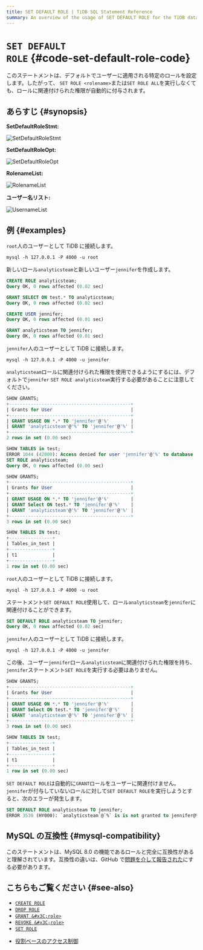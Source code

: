 ```yaml
---
title: SET DEFAULT ROLE | TiDB SQL Statement Reference
summary: An overview of the usage of SET DEFAULT ROLE for the TiDB database.
---
```


# <code>SET DEFAULT ROLE</code> {#code-set-default-role-code}

このステートメントは、デフォルトでユーザーに適用される特定のロールを設定します。したがって、 `SET ROLE <rolename>`または`SET ROLE ALL`を実行しなくても、ロールに関連付けられた権限が自動的に付与されます。

## あらすじ {#synopsis}

**SetDefaultRoleStmt:**

![SetDefaultRoleStmt](https://download.pingcap.com/images/docs/sqlgram/SetDefaultRoleStmt.png)

**SetDefaultRoleOpt:**

![SetDefaultRoleOpt](https://download.pingcap.com/images/docs/sqlgram/SetDefaultRoleOpt.png)

**RolenameList:**

![RolenameList](https://download.pingcap.com/images/docs/sqlgram/RolenameList.png)

**ユーザー名リスト:**

![UsernameList](https://download.pingcap.com/images/docs/sqlgram/UsernameList.png)

## 例 {#examples}

`root`人のユーザーとして TiDB に接続します。

```shell
mysql -h 127.0.0.1 -P 4000 -u root
```

新しいロール`analyticsteam`と新しいユーザー`jennifer`を作成します。

```sql
CREATE ROLE analyticsteam;
Query OK, 0 rows affected (0.02 sec)

GRANT SELECT ON test.* TO analyticsteam;
Query OK, 0 rows affected (0.02 sec)

CREATE USER jennifer;
Query OK, 0 rows affected (0.01 sec)

GRANT analyticsteam TO jennifer;
Query OK, 0 rows affected (0.01 sec)
```

`jennifer`人のユーザーとして TiDB に接続します。

```shell
mysql -h 127.0.0.1 -P 4000 -u jennifer
```

`analyticsteam`ロールに関連付けられた権限を使用できるようにするには、デフォルトで`jennifer` `SET ROLE analyticsteam`実行する必要があることに注意してください。

```sql
SHOW GRANTS;
+---------------------------------------------+
| Grants for User                             |
+---------------------------------------------+
| GRANT USAGE ON *.* TO 'jennifer'@'%'        |
| GRANT 'analyticsteam'@'%' TO 'jennifer'@'%' |
+---------------------------------------------+
2 rows in set (0.00 sec)

SHOW TABLES in test;
ERROR 1044 (42000): Access denied for user 'jennifer'@'%' to database 'test'
SET ROLE analyticsteam;
Query OK, 0 rows affected (0.00 sec)

SHOW GRANTS;
+---------------------------------------------+
| Grants for User                             |
+---------------------------------------------+
| GRANT USAGE ON *.* TO 'jennifer'@'%'        |
| GRANT Select ON test.* TO 'jennifer'@'%'    |
| GRANT 'analyticsteam'@'%' TO 'jennifer'@'%' |
+---------------------------------------------+
3 rows in set (0.00 sec)

SHOW TABLES IN test;
+----------------+
| Tables_in_test |
+----------------+
| t1             |
+----------------+
1 row in set (0.00 sec)
```

`root`人のユーザーとして TiDB に接続します。

```shell
mysql -h 127.0.0.1 -P 4000 -u root
```

ステートメント`SET DEFAULT ROLE`使用して、ロール`analyticsteam`を`jennifer`に関連付けることができます。

```sql
SET DEFAULT ROLE analyticsteam TO jennifer;
Query OK, 0 rows affected (0.02 sec)
```

`jennifer`人のユーザーとして TiDB に接続します。

```shell
mysql -h 127.0.0.1 -P 4000 -u jennifer
```

この後、ユーザー`jennifer`ロール`analyticsteam`に関連付けられた権限を持ち、 `jennifer`ステートメント`SET ROLE`を実行する必要はありません。

```sql
SHOW GRANTS;
+---------------------------------------------+
| Grants for User                             |
+---------------------------------------------+
| GRANT USAGE ON *.* TO 'jennifer'@'%'        |
| GRANT Select ON test.* TO 'jennifer'@'%'    |
| GRANT 'analyticsteam'@'%' TO 'jennifer'@'%' |
+---------------------------------------------+
3 rows in set (0.00 sec)

SHOW TABLES IN test;
+----------------+
| Tables_in_test |
+----------------+
| t1             |
+----------------+
1 row in set (0.00 sec)
```

`SET DEFAULT ROLE`は自動的に`GRANT`ロールをユーザーに関連付けません。 `jennifer`が付与していないロールに対して`SET DEFAULT ROLE`を実行しようとすると、次のエラーが発生します。

```sql
SET DEFAULT ROLE analyticsteam TO jennifer;
ERROR 3530 (HY000): `analyticsteam`@`%` is is not granted to jennifer@%
```

## MySQL の互換性 {#mysql-compatibility}

このステートメントは、MySQL 8.0 の機能であるロールと完全に互換性があると理解されています。互換性の違いは、GitHub で[問題を介して報告された](https://github.com/pingcap/tidb/issues/new/choose)にする必要があります。

## こちらもご覧ください {#see-also}

-   [`CREATE ROLE`](/sql-statements/sql-statement-create-role.md)
-   [`DROP ROLE`](/sql-statements/sql-statement-drop-role.md)
-   [`GRANT &#x3C;role>`](/sql-statements/sql-statement-grant-role.md)
-   [`REVOKE &#x3C;role>`](/sql-statements/sql-statement-revoke-role.md)
-   [`SET ROLE`](/sql-statements/sql-statement-set-role.md)

<CustomContent platform="tidb">

-   [役割ベースのアクセス制御](/role-based-access-control.md)

</CustomContent>
